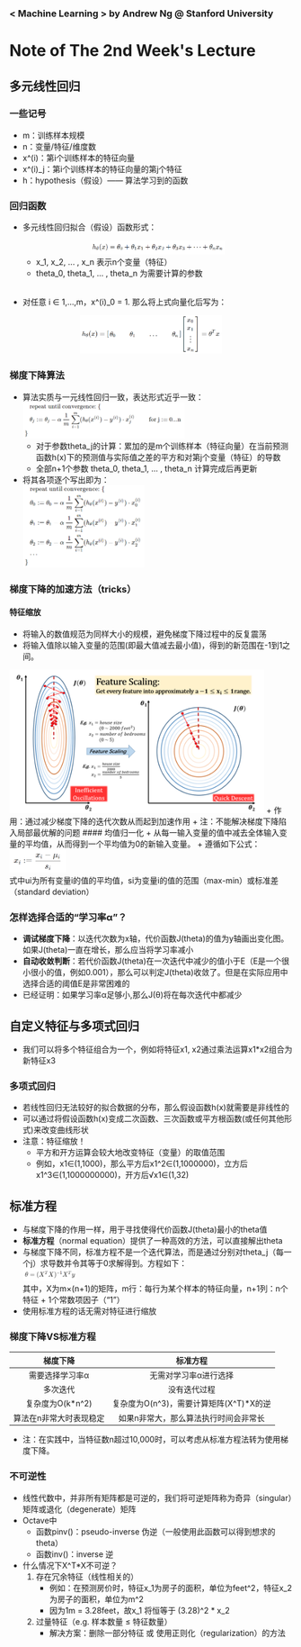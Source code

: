 ### < Machine Learning > by Andrew Ng @ Stanford University

# Note of The 2nd Week's Lecture

## 多元线性回归

### 一些记号
+ m：训练样本规模
+ n：变量/特征/维度数
+ x^(i)：第i个训练样本的特征向量
+ x^(i)_j：第i个训练样本的特征向量的第j个特征
+ h：hypothesis（假设）—— 算法学习到的函数

### 回归函数
+ 多元线性回归拟合（假设）函数形式：
	<div align=center><img src="https://raw.githubusercontent.com/Jack-CHEN-sci/Machine-Learning-Andrew/master/notes/img/multiple_features_function.png" width = 50% /></div>

	+ x_1, x_2, ... , x_n 表示n个变量（特征）
	+ theta_0, theta_1, ... , theta_n 为需要计算的参数</br></br>

+ 对任意 i ∈ 1,…,m，x^(i)_0 = 1. 那么将上式向量化后写为：
<div align=center><img src="https://raw.githubusercontent.com/Jack-CHEN-sci/Machine-Learning-Andrew/master/notes/img/multiple_features_function_vector.png" width = 50% /></div>

###  梯度下降算法
+ 算法实质与一元线性回归一致，表达形式近乎一致：</br>
	<img src="https://raw.githubusercontent.com/Jack-CHEN-sci/Machine-Learning-Andrew/master/notes/img/multiple_features_GDAlgo.png" width = 60% />
	+ 对于参数theta_j的计算：累加的是m个训练样本（特征向量）在当前预测函数h(x)下的预测值与实际值之差的平方和对第j个变量（特征）的导数
	+ 全部n+1个参数 theta_0, theta_1, ... , theta_n 计算完成后再更新
+ 将其各项逐个写出即为：</br>
	<img src="https://raw.githubusercontent.com/Jack-CHEN-sci/Machine-Learning-Andrew/master/notes/img/multiple_features_GDAlgo(1).png" width = 45% />

### 梯度下降的加速方法（tricks）
#### 特征缩放
+ 将输入的数值规范为同样大小的规模，避免梯度下降过程中的反复震荡</br>
+ 将输入值除以输入变量的范围(即最大值减去最小值)，得到的新范围在-1到1之间。
<img src="https://raw.githubusercontent.com/Jack-CHEN-sci/Machine-Learning-Andrew/master/notes/img/feature_scaling.png" width = 90% />
+ 作用：通过减少梯度下降的迭代次数从而起到加速作用
	+ 注：不能解决梯度下降陷入局部最优解的问题
#### 均值归一化
+ 从每一输入变量的值中减去全体输入变量的平均值，从而得到一个平均值为0的新输入变量。
+ 遵循如下公式：</br>
	<img src="https://raw.githubusercontent.com/Jack-CHEN-sci/Machine-Learning-Andrew/master/notes/img/mean_normalization.png" width = 20% /></br>
	式中ui为所有变量i的值的平均值，si为变量i的值的范围（max-min）或标准差（standard deviation）

### 怎样选择合适的“学习率α”？
+ **调试梯度下降**：以迭代次数为x轴，代价函数J(theta)的值为y轴画出变化图。如果J(theta)一直在增长，那么应当将学习率减小
+ **自动收敛判断**：若代价函数J(theta)在一次迭代中减少的值小于E（E是一个很小很小的值，例如0.001），那么可以判定J(theta)收敛了。但是在实际应用中选择合适的阈值E是非常困难的
+ 已经证明：如果学习率α足够小,那么J(θ)将在每次迭代中都减少

## 自定义特征与多项式回归
+ 我们可以将多个特征组合为一个，例如将特征x1, x2通过乘法运算x1*x2组合为新特征x3
### 多项式回归
+ 若线性回归无法较好的拟合数据的分布，那么假设函数h(x)就需要是非线性的
+ 可以通过将假设函数h(x)变成二次函数、三次函数或平方根函数(或任何其他形式)来改变曲线形状
+ 注意：特征缩放！
	+ 平方和开方运算会较大地改变特征（变量）的取值范围
	+ 例如，x1∈(1,1000)，那么平方后x1^2∈(1,1000000)，立方后x1^3∈(1,1000000000)，开方后√x1∈(1,32)

## 标准方程
+ 与梯度下降的作用一样，用于寻找使得代价函数J(theta)最小的theta值
+ **标准方程**（normal equation）提供了一种高效的方法，可以直接解出theta
+ 与梯度下降不同，标准方程不是一个迭代算法，而是通过分别对theta_j（每一个j）求导数并令其等于0求解得到。方程如下：</br>
	<img src="https://raw.githubusercontent.com/Jack-CHEN-sci/Machine-Learning-Andrew/master/notes/img/normal_equation.png" width = 20% /></br>
	其中，X为m×(n+1)的矩阵，m行：每行为某个样本的特征向量，n+1列：n个特征 + 1个常数项因子（“1”）
+ 使用标准方程的话无需对特征进行缩放

### 梯度下降VS标准方程
|梯度下降|标准方程|
|:-:|:-:|
|需要选择学习率α|无需对学习率α进行选择|
|多次迭代|没有迭代过程|
|复杂度为O(k*n^2)|复杂度为O(n^3)，需要计算矩阵(X^T)*X的逆|
|算法在n非常大时表现稳定|如果n非常大，那么算法执行时间会非常长|
+ 注：在实践中，当特征数n超过10,000时，可以考虑从标准方程法转为使用梯度下降。

### 不可逆性
+ 线性代数中，并非所有矩阵都是可逆的，我们将可逆矩阵称为奇异（singular）矩阵或退化（degenerate）矩阵
+ Octave中
	+ 函数pinv()：pseudo-inverse 伪逆（一般使用此函数可以得到想求的theta）
	+ 函数inv()：inverse 逆
+ 什么情况下X^T*X不可逆？
	1. 存在冗余特征（线性相关的）
		+ 例如：在预测房价时，特征x_1为房子的面积，单位为feet^2，特征x_2为房子的面积，单位为m^2
		+ 因为1m = 3.28feet，故x_1 将恒等于 (3.28)^2 * x_2
	2. 过量特征（e.g. 样本数量 ≤ 特征数量）
		+ 解决方案：删除一部分特征 或 使用正则化（regularization）的方法
